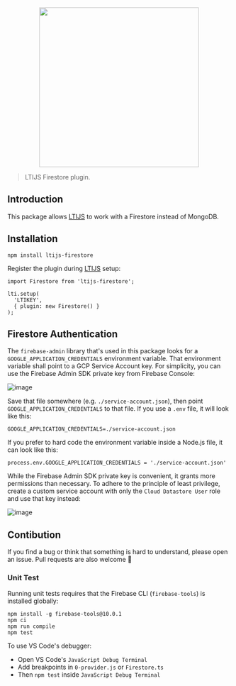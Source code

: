 <div align="center">
	<br>
	<br>
	<a href="https://cvmcosta.github.io/ltijs"><img width="360" src="https://raw.githubusercontent.com/Cvmcosta/ltijs/master/docs/logo-300.svg"></img></a>
</div>

> LTIJS Firestore plugin.

## Introduction

This package allows [LTIJS](https://cvmcosta.github.io/ltijs) to work with a Firestore instead of MongoDB.

## Installation

```
npm install ltijs-firestore
```

Register the plugin during [LTIJS](https://cvmcosta.github.io/ltijs) setup:

```
import Firestore from 'ltijs-firestore';

lti.setup(
  'LTIKEY',
  { plugin: new Firestore() }
);

```

## Firestore Authentication

The `firebase-admin` library that's used in this package looks for a `GOOGLE_APPLICATION_CREDENTIALS` environment variable. That environment variable shall point to a GCP Service Account key. For simplicity, you can use the Firebase Admin SDK private key from Firebase Console:

![image](https://user-images.githubusercontent.com/504505/153650439-8940aa08-695d-4d4d-b4d2-55c28fe0c7c7.png)

Save that file somewhere (e.g. `./service-account.json`), then point `GOOGLE_APPLICATION_CREDENTIALS` to that file. If you use a `.env` file, it will look like this:

```
GOOGLE_APPLICATION_CREDENTIALS=./service-account.json
```

If you prefer to hard code the environment variable inside a Node.js file, it can look like this:

```
process.env.GOOGLE_APPLICATION_CREDENTIALS = './service-account.json'
```

While the Firebase Admin SDK private key is convenient, it grants more permissions than necessary. To adhere to the principle of least privilege, create a custom service account with only the `Cloud Datastore User` role and use that key instead:

![image](https://user-images.githubusercontent.com/504505/153652016-977bc74b-2707-4756-9d7e-16e2f8b4bf70.png)

## Contibution

If you find a bug or think that something is hard to understand, please open an issue. Pull requests are also welcome 🙂

### Unit Test

Running unit tests requires that the Firebase CLI (`firebase-tools`) is installed globally:

```
npm install -g firebase-tools@10.0.1
npm ci
npm run compile
npm test
```

To use VS Code's debugger:

- Open VS Code's `JavaScript Debug Terminal`
- Add breakpoints in `0-provider.js` or `Firestore.ts`
- Then `npm test` inside `JavaScript Debug Terminal`
